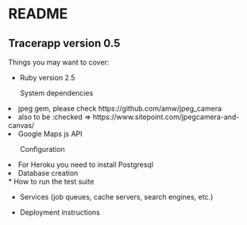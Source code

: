 # README

<h2>Tracerapp version 0.5</h2>

Things you may want to cover:

* Ruby version 2.5

<ul>System dependencies</ul>
<li>jpeg gem, please check https://github.com/amw/jpeg_camera</li>
<li>also to be :checked => https://www.sitepoint.com/jpegcamera-and-canvas/</li>
<li>Google Maps js API</li>

<ul>Configuration</ul>
<li>For Heroku you need to install Postgresql</li>
<li>Database creation</li>
* How to run the test suite

* Services (job queues, cache servers, search engines, etc.)

* Deployment instructions
